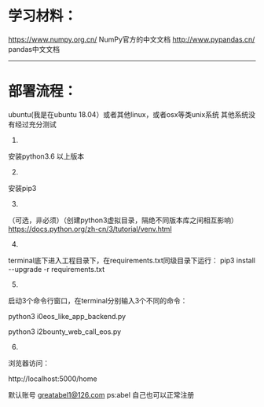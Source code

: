 # 学习材料：

https://www.numpy.org.cn/
NumPy官方的中文文档
http://www.pypandas.cn/
pandas中文文档


--------------------------------------------------------

# 部署流程：

ubuntu(我是在ubuntu 18.04）或者其他linux，或者osx等类unix系统
其他系统没有经过充分测试

1.
安装python3.6 以上版本

2. 
安装pip3 

3.
（可选，非必须）（创建python3虚拟目录，隔绝不同版本库之间相互影响）
https://docs.python.org/zh-cn/3/tutorial/venv.html


4.
terminal底下进入工程目录下，在requirements.txt同级目录下运行：
pip3 install --upgrade -r requirements.txt


5.
启动3个命令行窗口，在terminal分别输入3个不同的命令：

python3 i0eos_like_app_backend.py

python3 i2bounty_web_call_eos.py


6.
浏览器访问：

http://localhost:5000/home

默认账号 greatabel1@126.com ps:abel
自己也可以正常注册


